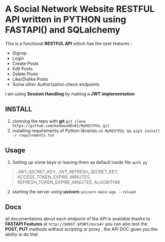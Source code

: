 # A Social Network Website RESTFUL API written in PYTHON using FASTAPI() and SQLalchemy

This is a functional **RESTFUL API** which has the next features :

- Signup
- Login
- Create Posts
- Edit Posts
- Delete Posts
- Like/Dislike Posts
- Some other Authorization check endpoints

I am using **Session Handling** by making a **JWT implementation**

## INSTALL
1. clonning the repo with **git**
` git clone https://github.com/mahmoud0x01/MyRESTFUL.git `
2. installing requirements of Python libraries
`cd MyRESTFUL && pip3 install -r requirements.txt`

## Usage
1. Setting up some keys or leaving them as default inside file `auth.py`
>JWT_SECRET_KEY, JWT_REFRESH_SECRET_KEY, ACCESS_TOKEN_EXPIRE_MINUTES, REFRESH_TOKEN_EXPIRE_MINUTES, ALGORITHM
2. starting the server using **uvicorn**
`uvicorn main:app --reload`


## Docs
all documentaions about each endpoint of the API is available thanks to **FASTAPI Features** at `http://$HOST:$PORT/docs#/` 
you can also test the **POST, PUT** methods without scripting or proxy . the API DOC gives you the ability to do that
